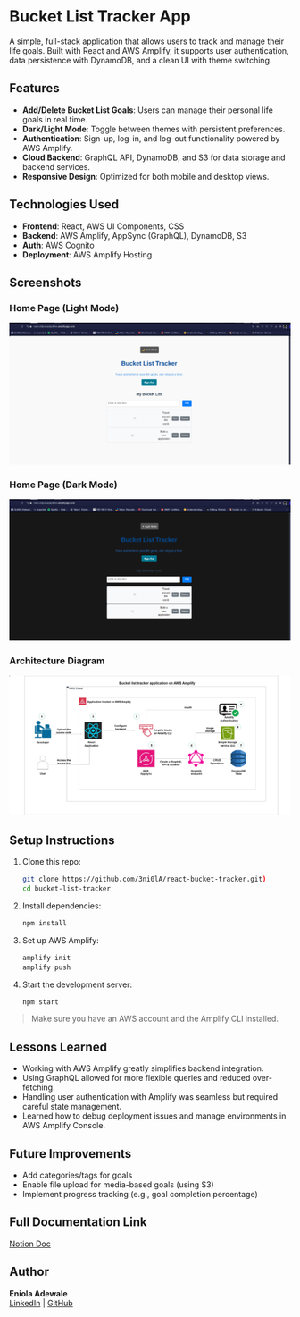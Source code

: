 
# Bucket List Tracker App

A simple, full-stack application that allows users to track and manage their life goals. Built with React and AWS Amplify, it supports user authentication, data persistence with DynamoDB, and a clean UI with theme switching.

## Features

- **Add/Delete Bucket List Goals**: Users can manage their personal life goals in real time.
- **Dark/Light Mode**: Toggle between themes with persistent preferences.
- **Authentication**: Sign-up, log-in, and log-out functionality powered by AWS Amplify.
- **Cloud Backend**: GraphQL API, DynamoDB, and S3 for data storage and backend services.
- **Responsive Design**: Optimized for both mobile and desktop views.

## Technologies Used

- **Frontend**: React, AWS UI Components, CSS
- **Backend**: AWS Amplify, AppSync (GraphQL), DynamoDB, S3
- **Auth**: AWS Cognito
- **Deployment**: AWS Amplify Hosting

## Screenshots

### Home Page (Light Mode)
![Light Mode Screenshot](https://github.com/3ni0lA/react-bucket-tracker/blob/main/light%20mode.png?raw=true
)

### Home Page (Dark Mode)
![Dark Mode Screenshot](https://github.com/3ni0lA/react-bucket-tracker/blob/main/Dark%20mode.png?raw=true)

### Architecture Diagram
![Architecture Screenshot](https://github.com/3ni0lA/react-bucket-tracker/blob/main/App%20architecture.png?raw=true)




## Setup Instructions

1. Clone this repo:
   ```bash
   git clone https://github.com/3ni0lA/react-bucket-tracker.git)
   cd bucket-list-tracker
   ```

2. Install dependencies:
   ```bash
   npm install
   ```

3. Set up AWS Amplify:
   ```bash
   amplify init
   amplify push
   ```

4. Start the development server:
   ```bash
   npm start
   ```

> Make sure you have an AWS account and the Amplify CLI installed.

## Lessons Learned

- Working with AWS Amplify greatly simplifies backend integration.
- Using GraphQL allowed for more flexible queries and reduced over-fetching.
- Handling user authentication with Amplify was seamless but required careful state management.
- Learned how to debug deployment issues and manage environments in AWS Amplify Console.

## Future Improvements

- Add categories/tags for goals
- Enable file upload for media-based goals (using S3)
- Implement progress tracking (e.g., goal completion percentage)
  
## Full Documentation Link  
[Notion Doc](https://www.notion.so/Building-a-Bucket-list-tracker-and-deploying-to-AWS-Amplify-1d0b7457f77b809ca4b5e90d8fd4a6e3?pvs=4)

## Author

**Eniola Adewale**  
[LinkedIn](https://www.linkedin.com/in/adewale-eniola-4787a12b3/) | [GitHub](https://github.com/3ni0lA)
